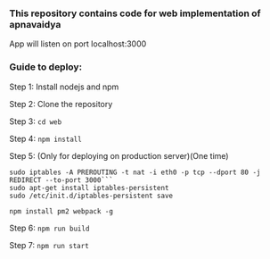 ### This repository contains code for web implementation of apnavaidya ###


App will listen on port localhost:3000


### Guide to deploy:


Step 1: Install nodejs and npm

Step 2: Clone the repository

Step 3: ```cd web```

Step 4: ```npm install```

Step 5: (Only for deploying on production server)(One time)
```
sudo iptables -A PREROUTING -t nat -i eth0 -p tcp --dport 80 -j REDIRECT --to-port 3000```
sudo apt-get install iptables-persistent
sudo /etc/init.d/iptables-persistent save
```

```npm install pm2 webpack -g```

Step 6: ```npm run build```

Step 7: ```npm run start```
